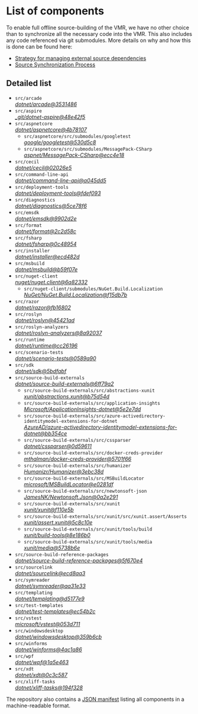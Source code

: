 ﻿# List of components

To enable full offline source-building of the VMR, we have no other choice than to synchronize all the necessary code into the VMR. This also includes any code referenced via git submodules. More details on why and how this is done can be found here:
- [Strategy for managing external source dependencies](src/arcade/Documentation/UnifiedBuild/VMR-Strategy-For-External-Source.md)
- [Source Synchronization Process](src/arcade/Documentation/UnifiedBuild/VMR-Design-And-Operation.md#source-synchronization-process)

## Detailed list

<!-- component list beginning -->
- `src/arcade`  
*[dotnet/arcade@3531486](https://github.com/dotnet/arcade/tree/3531486ae4b4e78149d815d99db3d3a0e8a3c64d)*
- `src/aspire`  
*[_git/dotnet-aspire@48e42f5](https://dev.azure.com/dnceng/internal/_git/dotnet-aspire/?version=GC48e42f59d64d84b404e904996a9ed61f2a17a569)*
- `src/aspnetcore`  
*[dotnet/aspnetcore@4b78107](https://github.com/dotnet/aspnetcore/tree/4b7810723c27d47cc982055c6615cccf664e2980)*
    - `src/aspnetcore/src/submodules/googletest`  
    *[google/googletest@530d5c8](https://github.com/google/googletest/tree/530d5c8c84abd2a46f38583ee817743c9b3a42b4)*
    - `src/aspnetcore/src/submodules/MessagePack-CSharp`  
    *[aspnet/MessagePack-CSharp@ecc4e18](https://github.com/aspnet/MessagePack-CSharp/tree/ecc4e18ad7a0c7db51cd7e3d2997a291ed01444d)*
- `src/cecil`  
*[dotnet/cecil@02026e5](https://github.com/dotnet/cecil/tree/02026e5c1b054958851d2711fefa1b37027cab23)*
- `src/command-line-api`  
*[dotnet/command-line-api@a045dd5](https://github.com/dotnet/command-line-api/tree/a045dd54a4c44723c215d992288160eb1401bb7f)*
- `src/deployment-tools`  
*[dotnet/deployment-tools@fdef093](https://github.com/dotnet/deployment-tools/tree/fdef0932d9953ee12367c8dac9ef638b573d4f42)*
- `src/diagnostics`  
*[dotnet/diagnostics@5ce78f6](https://github.com/dotnet/diagnostics/tree/5ce78f66d89ea529e459abddb129ab36cb5bd936)*
- `src/emsdk`  
*[dotnet/emsdk@9902d2e](https://github.com/dotnet/emsdk/tree/9902d2ec1695a2ea184003b35beb96232a532434)*
- `src/format`  
*[dotnet/format@2c2d58c](https://github.com/dotnet/format/tree/2c2d58cb25064036f853d76e7b6aff7bb7d38401)*
- `src/fsharp`  
*[dotnet/fsharp@0c48954](https://github.com/dotnet/fsharp/tree/0c489541068f311e23b582410c1df3ff86f1d526)*
- `src/installer`  
*[dotnet/installer@ecd482d](https://github.com/dotnet/installer/tree/ecd482d8afa2a145bc3bad2b30f4ccd28e444e17)*
- `src/msbuild`  
*[dotnet/msbuild@b59f07e](https://github.com/dotnet/msbuild/tree/b59f07e4312eb6e3e33e59241453606c81992738)*
- `src/nuget-client`  
*[nuget/nuget.client@6a82332](https://github.com/nuget/nuget.client/tree/6a82332d4936d893fb1e22fd86f2e3cb4d54c471)*
    - `src/nuget-client/submodules/NuGet.Build.Localization`  
    *[NuGet/NuGet.Build.Localization@f15db7b](https://github.com/NuGet/NuGet.Build.Localization/tree/f15db7b7c6f5affbea268632ef8333d2687c8031)*
- `src/razor`  
*[dotnet/razor@fb16802](https://github.com/dotnet/razor/tree/fb16802214374c6e61c089d3be688d749a35a600)*
- `src/roslyn`  
*[dotnet/roslyn@45421ad](https://github.com/dotnet/roslyn/tree/45421ad7dfcb8e1563e172eda81d9d892a0fe73c)*
- `src/roslyn-analyzers`  
*[dotnet/roslyn-analyzers@8a92037](https://github.com/dotnet/roslyn-analyzers/tree/8a92037d28baf58560622cb4685ecefdc828c2c8)*
- `src/runtime`  
*[dotnet/runtime@cc26196](https://github.com/dotnet/runtime/tree/cc261967089074cf23ead7d1bbb4ba07f9e669e9)*
- `src/scenario-tests`  
*[dotnet/scenario-tests@0589a90](https://github.com/dotnet/scenario-tests/tree/0589a90cb11bb1daf9c05f20c1dc2d78c49075f2)*
- `src/sdk`  
*[dotnet/sdk@5bdfabf](https://github.com/dotnet/sdk/tree/5bdfabf0df19074dc3a0d4f7460317b634ad15b0)*
- `src/source-build-externals`  
*[dotnet/source-build-externals@6ff79a2](https://github.com/dotnet/source-build-externals/tree/6ff79a26cb695961c47881db70b0b58b9231bcba)*
    - `src/source-build-externals/src/abstractions-xunit`  
    *[xunit/abstractions.xunit@b75d54d](https://github.com/xunit/abstractions.xunit/tree/b75d54d73b141709f805c2001b16f3dd4d71539d)*
    - `src/source-build-externals/src/application-insights`  
    *[Microsoft/ApplicationInsights-dotnet@5e2e7dd](https://github.com/Microsoft/ApplicationInsights-dotnet/tree/5e2e7ddda961ec0e16a75b1ae0a37f6a13c777f5)*
    - `src/source-build-externals/src/azure-activedirectory-identitymodel-extensions-for-dotnet`  
    *[AzureAD/azure-activedirectory-identitymodel-extensions-for-dotnet@bb354ce](https://github.com/AzureAD/azure-activedirectory-identitymodel-extensions-for-dotnet/tree/bb354ceabed19189245e075abb864f327b6c14ad)*
    - `src/source-build-externals/src/cssparser`  
    *[dotnet/cssparser@0d59611](https://github.com/dotnet/cssparser/tree/0d59611784841735a7778a67aa6e9d8d000c861f)*
    - `src/source-build-externals/src/docker-creds-provider`  
    *[mthalman/docker-creds-provider@5701f66](https://github.com/mthalman/docker-creds-provider/tree/5701f6667c1fbd805684857baaa860383bbdfed7)*
    - `src/source-build-externals/src/humanizer`  
    *[Humanizr/Humanizer@3ebc38d](https://github.com/Humanizr/Humanizer/tree/3ebc38de585fc641a04b0e78ed69468453b0f8a1)*
    - `src/source-build-externals/src/MSBuildLocator`  
    *[microsoft/MSBuildLocator@e0281df](https://github.com/microsoft/MSBuildLocator/tree/e0281df33274ac3c3e22acc9b07dcb4b31d57dc0)*
    - `src/source-build-externals/src/newtonsoft-json`  
    *[JamesNK/Newtonsoft.Json@0a2e291](https://github.com/JamesNK/Newtonsoft.Json/tree/0a2e291c0d9c0c7675d445703e51750363a549ef)*
    - `src/source-build-externals/src/xunit`  
    *[xunit/xunit@f110e5b](https://github.com/xunit/xunit/tree/f110e5bee5dfd4c08339587c9c3df9292fcb597c)*
    - `src/source-build-externals/src/xunit/src/xunit.assert/Asserts`  
    *[xunit/assert.xunit@5c8c10e](https://github.com/xunit/assert.xunit/tree/5c8c10e085eb42f39f2fe0b40c94bf56649eb0a4)*
    - `src/source-build-externals/src/xunit/tools/build`  
    *[xunit/build-tools@8e186b0](https://github.com/xunit/build-tools/tree/8e186b0f8e398796e75453f3f18952b06d29fdfd)*
    - `src/source-build-externals/src/xunit/tools/media`  
    *[xunit/media@5738b6e](https://github.com/xunit/media/tree/5738b6e86f08e0389c4392b939c20e3eca2d9822)*
- `src/source-build-reference-packages`  
*[dotnet/source-build-reference-packages@5f670e4](https://github.com/dotnet/source-build-reference-packages/tree/5f670e45d060b25d5b07646dfcd94eae31893191)*
- `src/sourcelink`  
*[dotnet/sourcelink@ecd8aa3](https://github.com/dotnet/sourcelink/tree/ecd8aa3a3b36eda57831027b55947c7c23c99479)*
- `src/symreader`  
*[dotnet/symreader@aa31e33](https://github.com/dotnet/symreader/tree/aa31e333b952f53910dc6bd08d80596eaaf89360)*
- `src/templating`  
*[dotnet/templating@d5177e9](https://github.com/dotnet/templating/tree/d5177e9d661a29082429a898e82e58e195d11bd4)*
- `src/test-templates`  
*[dotnet/test-templates@ec54b2c](https://github.com/dotnet/test-templates/tree/ec54b2c1553db0a544ef0e8595be2318fc12e08d)*
- `src/vstest`  
*[microsoft/vstest@053d711](https://github.com/microsoft/vstest/tree/053d7114a72aac12d1382ecc2a23b2dfdd5b084b)*
- `src/windowsdesktop`  
*[dotnet/windowsdesktop@359b6cb](https://github.com/dotnet/windowsdesktop/tree/359b6cb28a34513b82b3d3f25507ab2a528b1f2e)*
- `src/winforms`  
*[dotnet/winforms@4ac1a86](https://github.com/dotnet/winforms/tree/4ac1a8619ff9e8aa8fd64b5a2d376d8252ed4358)*
- `src/wpf`  
*[dotnet/wpf@1a5e463](https://github.com/dotnet/wpf/tree/1a5e46315100874189b2d75975024d9469628074)*
- `src/xdt`  
*[dotnet/xdt@0c3c587](https://github.com/dotnet/xdt/tree/0c3c5878cd2f204a4335755f753eda78ecab536b)*
- `src/xliff-tasks`  
*[dotnet/xliff-tasks@194f328](https://github.com/dotnet/xliff-tasks/tree/194f32828726c3f1f63f79f3dc09b9e99c157b11)*
<!-- component list end -->

The repository also contains a [JSON manifest](https://github.com/dotnet/dotnet/blob/main/src/source-manifest.json) listing all components in a machine-readable format.
